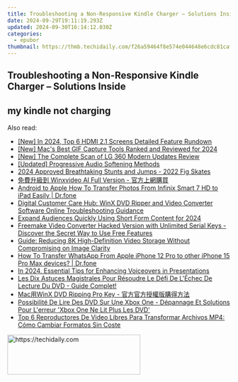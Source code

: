 ```yaml
---
title: Troubleshooting a Non-Responsive Kindle Charger – Solutions Inside
date: 2024-09-29T19:11:19.293Z
updated: 2024-09-30T16:14:12.030Z
categories:
  - epubor
thumbnail: https://thmb.techidaily.com/f26a59464f8e574e044648e6cdc81caf2b237e34a022cd9f7fc07fa743d91c68.jpg
---
```


## Troubleshooting a Non-Responsive Kindle Charger – Solutions Inside

## my kindle not charging

<ins class="adsbygoogle"
     style="display:block"
     data-ad-format="autorelaxed"
     data-ad-client="ca-pub-7571918770474297"
     data-ad-slot="1223367746"></ins>

<ins class="adsbygoogle"
     style="display:block"
     data-ad-client="ca-pub-7571918770474297"
     data-ad-slot="8358498916"
     data-ad-format="auto"
     data-full-width-responsive="true"></ins>

<span class="atpl-alsoreadstyle">Also read:</span>
<div><ul>
<li><a href="https://fox-blue.techidaily.com/new-in-2024-top-6-hdmi-21-screens-detailed-feature-rundown/"><u>[New] In 2024, Top 6 HDMI 2.1 Screens Detailed Feature Rundown</u></a></li>
<li><a href="https://visual-screen-recording.techidaily.com/new-macs-best-gif-capture-tools-ranked-and-reviewed-for-2024/"><u>[New] Mac's Best GIF Capture Tools Ranked and Reviewed for 2024</u></a></li>
<li><a href="https://fox-links.techidaily.com/new-the-complete-scan-of-lg-360-modern-updates-review/"><u>[New] The Complete Scan of LG 360 Modern Updates Review</u></a></li>
<li><a href="https://fox-http.techidaily.com/updated-progressive-audio-softening-methods/"><u>[Updated] Progressive Audio Softening Methods</u></a></li>
<li><a href="https://extra-tips.techidaily.com/2024-approved-breathtaking-stunts-and-jumps-2022-fig-skates/"><u>2024 Approved Breathtaking Stunts and Jumps - 2022 Fig Skates</u></a></li>
<li><a href="https://solve-outstanding.techidaily.com/winxvideo-ai-full-version/"><u>免費升級到 Winxvideo AI Full Version - 官方上網購買</u></a></li>
<li><a href="https://blog-min.techidaily.com/android-to-apple-how-to-transfer-photos-from-infinix-smart-7-hd-to-ipad-easily-drfone-by-drfone-transfer-from-android-transfer-from-android/"><u>Android to Apple How To Transfer Photos From Infinix Smart 7 HD to iPad Easily | Dr.fone</u></a></li>
<li><a href="https://solve-outstanding.techidaily.com/digital-customer-care-hub-winx-dvd-ripper-and-video-converter-software-online-troubleshooting-guidance/"><u>Digital Customer Care Hub: WinX DVD Ripper and Video Converter Software Online Troubleshooting Guidance</u></a></li>
<li><a href="https://youtube-stream.techidaily.com/expand-audiences-quickly-using-short-form-content-for-2024/"><u>Expand Audiences Quickly Using Short Form Content for 2024</u></a></li>
<li><a href="https://solve-outstanding.techidaily.com/freemake-video-converter-hacked-version-with-unlimited-serial-keys-discover-the-secret-way-to-use-free-features/"><u>Freemake Video Converter Hacked Version with Unlimited Serial Keys - Discover the Secret Way to Use Free Features</u></a></li>
<li><a href="https://solve-outstanding.techidaily.com/guide-reducing-8k-high-definition-video-storage-without-compromising-on-image-clarity/"><u>Guide: Reducing 8K High-Definition Video Storage Without Compromising on Image Clarity</u></a></li>
<li><a href="https://techidaily.com/how-to-transfer-whatsapp-from-apple-iphone-12-pro-to-other-iphone-15-pro-max-devices-drfone-by-drfone-transfer-whatsapp-from-ios-transfer-whatsapp-from-ios/"><u>How To Transfer WhatsApp From Apple iPhone 12 Pro to other iPhone 15 Pro Max devices? | Dr.fone</u></a></li>
<li><a href="https://on-screen-recording.techidaily.com/in-2024-essential-tips-for-enhancing-voiceovers-in-presentations/"><u>In 2024, Essential Tips for Enhancing Voiceovers in Presentations</u></a></li>
<li><a href="https://solve-outstanding.techidaily.com/les-dix-astuces-magistrales-pour-resoudre-le-defi-de-lechec-de-lecture-du-dvd-guide-complet/"><u>Les Dix Astuces Magistrales Pour Résoudre Le Défi De L'Échec De Lecture Du DVD - Guide Complet!</u></a></li>
<li><a href="https://solve-outstanding.techidaily.com/macwinx-dvd-ripping-pro-key/"><u>Mac用WinX DVD Ripping Pro Key - 官方官方授權版購得方法</u></a></li>
<li><a href="https://solve-outstanding.techidaily.com/possibilite-de-lire-des-dvd-sur-une-xbox-one-depannage-et-solutions-pour-lerreur-xbox-one-ne-lit-plus-les-dvd/"><u>Possibilité De Lire Des DVD Sur Une Xbox One - Dépannage Et Solutions Pour L'erreur 'Xbox One Ne Lit Plus Les DVD'</u></a></li>
<li><a href="https://solve-outstanding.techidaily.com/top-6-reproductores-de-video-libres-para-transformar-archivos-mp4-como-cambiar-formatos-sin-coste/"><u>Top 6 Reproductores De Video Libres Para Transformar Archivos MP4: Cómo Cambiar Formatos Sin Coste</u></a></li>
</ul></div>

<!-- affiliate ads begin -->
<a href="https://aligracehair.sjv.io/c/5597632/1915825/19272" target="_top" id="1915825">
  <img src="//a.impactradius-go.com/display-ad/19272-1915825" border="0" alt="https://techidaily.com" width="300" height="90"/>
</a>
<img height="0" width="0" src="https://aligracehair.sjv.io/i/5597632/1915825/19272" style="position:absolute;visibility:hidden;" border="0" />
<!-- affiliate ads end -->


